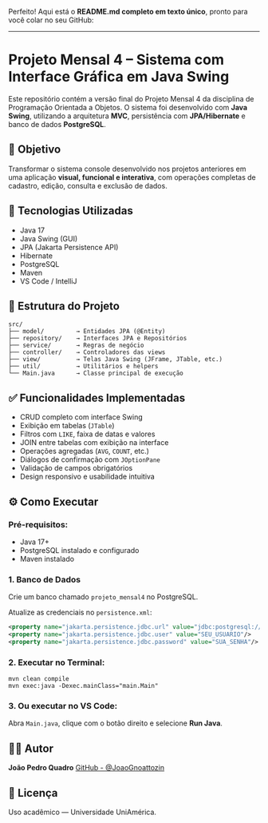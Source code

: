 Perfeito! Aqui está o **README.md completo em texto único**, pronto para você colar no seu GitHub:

---

# Projeto Mensal 4 – Sistema com Interface Gráfica em Java Swing

Este repositório contém a versão final do Projeto Mensal 4 da disciplina de Programação Orientada a Objetos. O sistema foi desenvolvido com **Java Swing**, utilizando a arquitetura **MVC**, persistência com **JPA/Hibernate** e banco de dados **PostgreSQL**.

## 🎯 Objetivo

Transformar o sistema console desenvolvido nos projetos anteriores em uma aplicação **visual, funcional e interativa**, com operações completas de cadastro, edição, consulta e exclusão de dados.

## 🧱 Tecnologias Utilizadas

* Java 17
* Java Swing (GUI)
* JPA (Jakarta Persistence API)
* Hibernate
* PostgreSQL
* Maven
* VS Code / IntelliJ

## 📁 Estrutura do Projeto

```
src/
├── model/         → Entidades JPA (@Entity)
├── repository/    → Interfaces JPA e Repositórios
├── service/       → Regras de negócio
├── controller/    → Controladores das views
├── view/          → Telas Java Swing (JFrame, JTable, etc.)
├── util/          → Utilitários e helpers
└── Main.java      → Classe principal de execução
```

## ✅ Funcionalidades Implementadas

* CRUD completo com interface Swing
* Exibição em tabelas (`JTable`)
* Filtros com `LIKE`, faixa de datas e valores
* JOIN entre tabelas com exibição na interface
* Operações agregadas (`AVG`, `COUNT`, etc.)
* Diálogos de confirmação com `JOptionPane`
* Validação de campos obrigatórios
* Design responsivo e usabilidade intuitiva

## ⚙️ Como Executar

### Pré-requisitos:

* Java 17+
* PostgreSQL instalado e configurado
* Maven instalado

### 1. Banco de Dados

Crie um banco chamado `projeto_mensal4` no PostgreSQL.

Atualize as credenciais no `persistence.xml`:

```xml
<property name="jakarta.persistence.jdbc.url" value="jdbc:postgresql://localhost:5432/projeto_mensal4"/>
<property name="jakarta.persistence.jdbc.user" value="SEU_USUARIO"/>
<property name="jakarta.persistence.jdbc.password" value="SUA_SENHA"/>
```

### 2. Executar no Terminal:

```
mvn clean compile
mvn exec:java -Dexec.mainClass="main.Main"
```

### 3. Ou executar no VS Code:

Abra `Main.java`, clique com o botão direito e selecione **Run Java**.

## 👨‍💻 Autor

**João Pedro Quadro**
[GitHub - @JoaoGnoattozin](https://github.com/JoaoGnoattozin)

## 📄 Licença

Uso acadêmico — Universidade UniAmérica.
